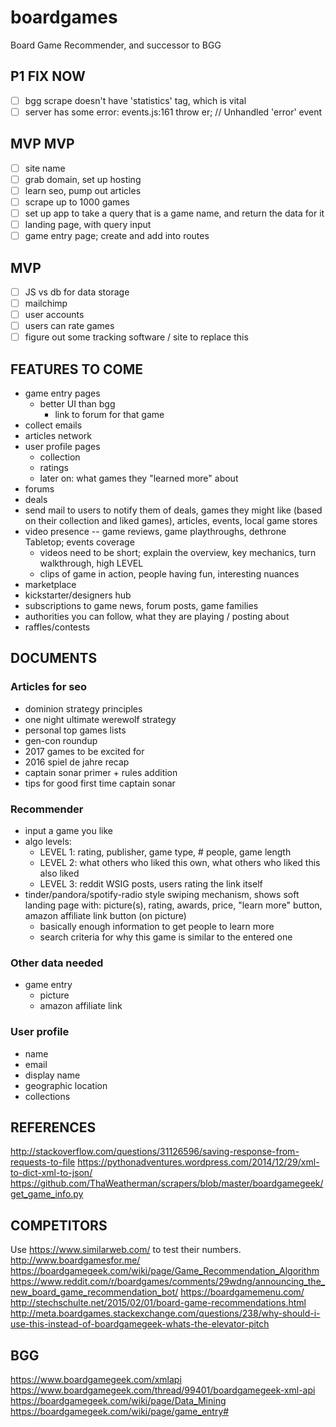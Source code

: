 # boardgames
Board Game Recommender, and successor to BGG

## P1 FIX NOW
- [ ] bgg scrape doesn't have 'statistics' tag, which is vital
- [ ] server has some error:
    events.js:161    throw er; // Unhandled 'error' event

## MVP MVP
- [ ] site name
- [ ] grab domain, set up hosting
- [ ] learn seo, pump out articles
- [ ] scrape up to 1000 games
- [ ] set up app to take a query that is a game name, and return the data for it
- [ ] landing page, with query input
- [ ] game entry page; create and add into routes

## MVP
- [ ] JS vs db for data storage
- [ ] mailchimp
- [ ] user accounts
- [ ] users can rate games
- [ ] figure out some tracking software / site to replace this

## FEATURES TO COME
* game entry pages
  - better UI than bgg
	- link to forum for that game
* collect emails
* articles network
* user profile pages
	- collection
	- ratings
	- later on: what games they "learned more" about
* forums
* deals
* send mail to users to notify them of deals, games they might like (based on their collection and liked games), articles, events, local game stores
* video presence -- game reviews, game playthroughs, dethrone Tabletop; events coverage
	- videos need to be short; explain the overview, key mechanics, turn walkthrough, high LEVEL
	- clips of game in action, people having fun, interesting nuances
* marketplace
* kickstarter/designers hub
* subscriptions to game news, forum posts, game families
* authorities you can follow, what they are playing / posting about
* raffles/contests


## DOCUMENTS

### Articles for seo
- dominion strategy principles
- one night ultimate werewolf strategy
- personal top games lists
- gen-con roundup
- 2017 games to be excited for
- 2016 spiel de jahre recap
- captain sonar primer + rules addition
- tips for good first time captain sonar

### Recommender
- input a game you like
- algo levels:
	- LEVEL 1: rating, publisher, game type, # people, game length
	- LEVEL 2: what others who liked this own, what others who liked this also liked
	- LEVEL 3: reddit WSIG posts, users rating the link itself
- tinder/pandora/spotify-radio style swiping mechanism, shows soft landing page with: picture(s), rating, awards, price, "learn more" button, amazon affiliate link button (on picture)
	- basically enough information to get people to learn more
	- search criteria for why this game is similar to the entered one

### Other data needed
- game entry
  * picture
  * amazon affiliate link

### User profile
- name
- email
- display name
- geographic location
- collections

## REFERENCES
http://stackoverflow.com/questions/31126596/saving-response-from-requests-to-file
https://pythonadventures.wordpress.com/2014/12/29/xml-to-dict-xml-to-json/
https://github.com/ThaWeatherman/scrapers/blob/master/boardgamegeek/get_game_info.py


## COMPETITORS
Use https://www.similarweb.com/ to test their numbers.
http://www.boardgamesfor.me/
https://boardgamegeek.com/wiki/page/Game_Recommendation_Algorithm
https://www.reddit.com/r/boardgames/comments/29wdng/announcing_the_new_board_game_recommendation_bot/
https://boardgamemenu.com/
http://stechschulte.net/2015/02/01/board-game-recommendations.html
http://meta.boardgames.stackexchange.com/questions/238/why-should-i-use-this-instead-of-boardgamegeek-whats-the-elevator-pitch

## BGG
https://www.boardgamegeek.com/xmlapi
https://www.boardgamegeek.com/thread/99401/boardgamegeek-xml-api
https://boardgamegeek.com/wiki/page/Data_Mining
https://boardgamegeek.com/wiki/page/game_entry#
